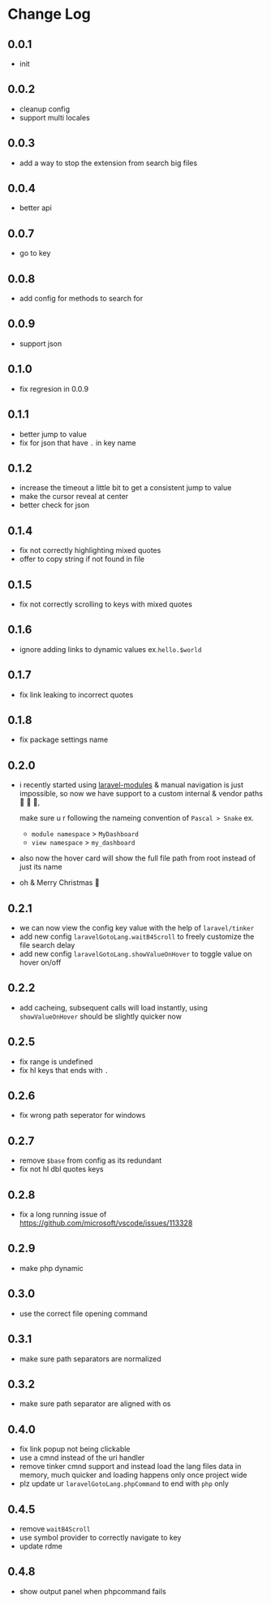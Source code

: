 # Change Log

## 0.0.1

- init

## 0.0.2

- cleanup config
- support multi locales

## 0.0.3

- add a way to stop the extension from search big files

## 0.0.4

- better api

## 0.0.7

- go to key

## 0.0.8

- add config for methods to search for

## 0.0.9

- support json

## 0.1.0

- fix regresion in 0.0.9

## 0.1.1

- better jump to value
- fix for json that have `.` in key name

## 0.1.2

- increase the timeout a little bit to get a consistent jump to value
- make the cursor reveal at center
- better check for json

## 0.1.4

- fix not correctly highlighting mixed quotes
- offer to copy string if not found in file

## 0.1.5

- fix not correctly scrolling to keys with mixed quotes

## 0.1.6

- ignore adding links to dynamic values ex.`hello.$world`

## 0.1.7

- fix link leaking to incorrect quotes

## 0.1.8

- fix package settings name

## 0.2.0

- i recently started using [laravel-modules](https://nwidart.com/laravel-modules/v6/installation-and-setup) & manual navigation is just impossible, so now we have support to a custom internal & vendor paths 🎊 💃 🚀,

    make sure u r following the nameing convention of `Pascal > Snake` ex.
    + `module namespace` > `MyDashboard`
    + `view namespace` > `my_dashboard`
- also now the hover card will show the full file path from root instead of just its name
- oh & Merry Christmas 🎄

## 0.2.1

- we can now view the config key value with the help of `laravel/tinker`
- add new config `laravelGotoLang.waitB4Scroll` to freely customize the file search delay
- add new config `laravelGotoLang.showValueOnHover` to toggle value on hover on/off

## 0.2.2

- add cacheing, subsequent calls will load instantly, using `showValueOnHover` should be slightly quicker now

## 0.2.5

- fix range is undefined
- fix hl keys that ends with `.`

## 0.2.6

- fix wrong path seperator for windows

## 0.2.7

- remove `$base` from config as its redundant
- fix not hl dbl quotes keys

## 0.2.8

- fix a long running issue of https://github.com/microsoft/vscode/issues/113328

## 0.2.9

- make php dynamic

## 0.3.0

- use the correct file opening command

## 0.3.1

- make sure path separators are normalized

## 0.3.2

- make sure path separator are aligned with os

## 0.4.0

- fix link popup not being clickable
- use a cmnd instead of the uri handler
- remove tinker cmnd support and instead load the lang files data in memory, much quicker and loading happens only once project wide
- plz update ur `laravelGotoLang.phpCommand` to end with `php` only

## 0.4.5

- remove `waitB4Scroll`
- use symbol provider to correctly navigate to key
- update rdme

## 0.4.8

- show output panel when phpcommand fails

